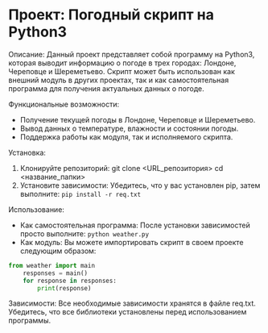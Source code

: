 # Проект: Погодный скрипт на Python3

Описание:
Данный проект представляет собой программу на Python3, которая выводит информацию о погоде в трех городах: Лондоне, Череповце и Шереметьево. Скрипт может быть использован как внешний модуль в других проектах, так и как самостоятельная программа для получения актуальных данных о погоде.

Функциональные возможности:
- Получение текущей погоды в Лондоне, Череповце и Шереметьево.
- Вывод данных о температуре, влажности и состоянии погоды.
- Поддержка работы как модуля, так и исполняемого скрипта.

Установка:
1. Клонируйте репозиторий:
    git clone <URL_репозитория>
    cd <название_папки>
2. Установите зависимости:
    Убедитесь, что у вас установлен pip, затем выполните:
    `pip install -r req.txt ` 

Использование:
- Как самостоятельная программа:
    После установки зависимостей просто выполните:
    `python weather.py` 
- Как модуль:
    Вы можете импортировать скрипт в своем проекте следующим образом:

```python
from weather import main
    responses = main()
    for response in responses:
        print(response)
``` 
    
Зависимости:
Все необходимые зависимости хранятся в файле req.txt. Убедитесь, что все библиотеки установлены перед использованием программы.
